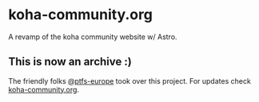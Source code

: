 # koha-community.org
A revamp of the koha community website w/ Astro.

## This is now an archive :)
The friendly folks [@ptfs-europe](https://github.com/ptfs-europe) took over this project.
For updates check [koha-community.org](https://koha-community.org).
